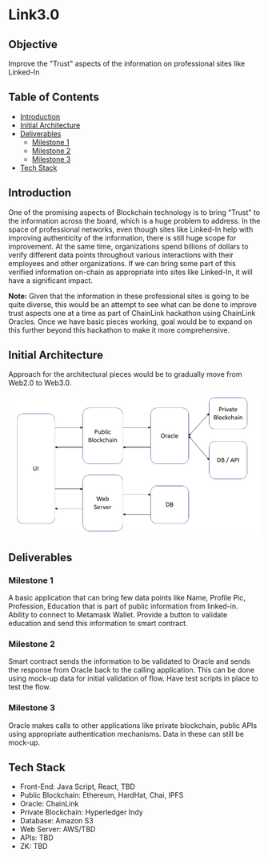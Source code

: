 # Link3.0

## Objective

Improve the "Trust" aspects of the information on professional sites like Linked-In

## Table of Contents

- [Introduction](#introduction)
- [Initial Architecture](#initial-architecture)
- [Deliverables](#deliverables)
    - [Milestone 1](#milestone-1)
    - [Milestone 2](#milestone-2)
    - [Milestone 3](#milestone-3)
- [Tech Stack](#tech-stack)

## Introduction

One of the promising aspects of Blockchain technology is to bring "Trust" to the information across the board, which is a huge problem to address. In the space of professional networks, even though sites like Linked-In help with improving authenticity of the information, there is still huge scope for improvement. At the same time, organizations spend billions of dollars to verify different data points throughout various interactions with their employees and other organizations. If we can bring some part of this verified information on-chain as appropriate into sites like Linked-In, it will have a significant impact.

**Note:** Given that the information in these professional sites is going to be quite diverse, this would be an attempt to see what can be done to improve trust aspects one at a time as part of ChainLink hackathon using ChainLink Oracles. Once we have basic pieces working, goal would be to expand on this further beyond this hackathon to make it more comprehensive.

## Initial Architecture

Approach for the architectural pieces would be to gradually move from Web2.0 to Web3.0.

![0.1](architecture.PNG "Initial Arch")

## Deliverables

### Milestone 1

A basic application that can bring few data points like Name, Profile Pic, Profession, Education that is part of public information from linked-in. Ability to connect to Metamask Wallet. Provide a button to validate education and send this information to smart contract.

### Milestone 2

Smart contract sends the information to be validated to Oracle and sends the response from Oracle back to the calling application. This can be done using mock-up data for initial validation of flow. Have test scripts in place to test the flow.

### Milestone 3

Oracle makes calls to other applications like private blockchain, public APIs using appropriate authentication mechanisms. Data in these can still be mock-up.

## Tech Stack

* Front-End: Java Script, React, TBD
* Public Blockchain: Ethereum, HardHat, Chai, IPFS
* Oracle: ChainLink
* Private Blockchain: Hyperledger Indy
* Database: Amazon S3
* Web Server: AWS/TBD
* APIs: TBD
* ZK: TBD
